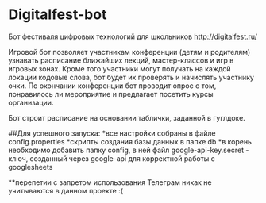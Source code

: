 # Digitalfest-bot
Бот фестиваля цифровых технологий для школьников http://digitalfest.ru/

Игровой бот позволяет участникам конференции (детям и родителям) узнавать расписание ближайших лекций,
мастер-классов и игр в игровых зонах. Кроме того участники могут получать на каждой локации кодовые слова, 
бот будет их проверять и начислять участнику очки.
По окончании конференции бот проводит опрос о том, понравилось ли мероприятие и предлагает посетить курсы организации.

Бот строит расписание на основании таблички, заданной в гуглдоке.

##Для успешного запуска:
*все настройки собраны в файле config.properties
*скрипты создания базы данных в папке db
*в корень необходимо добавить папку config, в ней файл google-api-key.secret - ключ, созданный через google-api для корректной работы с googlesheets

**перепетии с запретом использования Телеграм никак не учитываются в данном проекте :(
